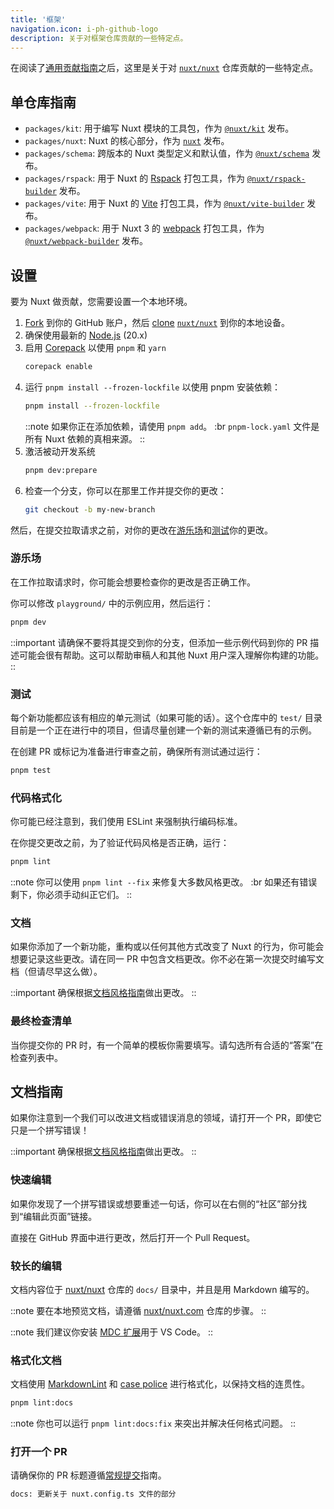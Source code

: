 ```yaml
---
title: '框架'
navigation.icon: i-ph-github-logo
description: 关于对框架仓库贡献的一些特定点。
---
```


在阅读了[通用贡献指南](/docs/community/contribution)之后，这里是关于对 [`nuxt/nuxt`](https://github.com/nuxt/nuxt) 仓库贡献的一些特定点。

## 单仓库指南

- `packages/kit`: 用于编写 Nuxt 模块的工具包，作为 [`@nuxt/kit`](https://npmjs.com/package/@nuxt/kit) 发布。
- `packages/nuxt`: Nuxt 的核心部分，作为 [`nuxt`](https://npmjs.com/package/nuxt) 发布。
- `packages/schema`: 跨版本的 Nuxt 类型定义和默认值，作为 [`@nuxt/schema`](https://npmjs.com/package/@nuxt/schema) 发布。
- `packages/rspack`: 用于 Nuxt 的 [Rspack](https://rspack.dev) 打包工具，作为 [`@nuxt/rspack-builder`](https://npmjs.com/package/@nuxt/rspack-builder) 发布。
- `packages/vite`: 用于 Nuxt 的 [Vite](https://vite.zhcndoc.com) 打包工具，作为 [`@nuxt/vite-builder`](https://npmjs.com/package/@nuxt/vite-builder) 发布。
- `packages/webpack`: 用于 Nuxt 3 的 [webpack](https://webpack.js.org) 打包工具，作为 [`@nuxt/webpack-builder`](https://npmjs.com/package/@nuxt/webpack-builder) 发布。

## 设置

要为 Nuxt 做贡献，您需要设置一个本地环境。

1. [Fork](https://help.github.com/articles/fork-a-repo) 到你的 GitHub 账户，然后 [clone](https://help.github.com/articles/cloning-a-repository) [`nuxt/nuxt`](https://github.com/nuxt/nuxt) 到你的本地设备。
2. 确保使用最新的 [Node.js](https://node.zhcndoc.com/zh-cn) (20.x)
3. 启用 [Corepack](https://github.com/nodejs/corepack) 以使用 `pnpm` 和 `yarn`
    ```bash [Terminal]
    corepack enable
    ```
4. 运行 `pnpm install --frozen-lockfile` 以使用 pnpm 安装依赖：
    ```bash [Terminal]
    pnpm install --frozen-lockfile
    ```
    ::note
    如果你正在添加依赖，请使用 `pnpm add`。 :br
    `pnpm-lock.yaml` 文件是所有 Nuxt 依赖的真相来源。
    ::
5. 激活被动开发系统
    ```bash [Terminal]
    pnpm dev:prepare
    ```
6. 检查一个分支，你可以在那里工作并提交你的更改：
    ```bash [Terminal]
    git checkout -b my-new-branch
    ```

然后，在提交拉取请求之前，对你的更改在[游乐场](#playground)和[测试](#testing)你的更改。

### 游乐场

在工作拉取请求时，你可能会想要检查你的更改是否正确工作。

你可以修改 `playground/` 中的示例应用，然后运行：

```bash [Terminal]
pnpm dev
```

::important
请确保不要将其提交到你的分支，但添加一些示例代码到你的 PR 描述可能会很有帮助。这可以帮助审稿人和其他 Nuxt 用户深入理解你构建的功能。
::

### 测试

每个新功能都应该有相应的单元测试（如果可能的话）。这个仓库中的 `test/` 目录目前是一个正在进行中的项目，但请尽量创建一个新的测试来遵循已有的示例。

在创建 PR 或标记为准备进行审查之前，确保所有测试通过运行：

```bash [Terminal]
pnpm test
```

### 代码格式化

你可能已经注意到，我们使用 ESLint 来强制执行编码标准。

在你提交更改之前，为了验证代码风格是否正确，运行：

```bash [Terminal]
pnpm lint
```

::note
你可以使用 `pnpm lint --fix` 来修复大多数风格更改。 :br
如果还有错误剩下，你必须手动纠正它们。
::

### 文档

如果你添加了一个新功能，重构或以任何其他方式改变了 Nuxt 的行为，你可能会想要记录这些更改。请在同一 PR 中包含文档更改。你不必在第一次提交时编写文档（但请尽早这么做）。

::important
确保根据[文档风格指南](/docs/community/contribution#documentation-style-guide)做出更改。
::

### 最终检查清单

当你提交你的 PR 时，有一个简单的模板你需要填写。请勾选所有合适的“答案”在检查列表中。

## 文档指南

如果你注意到一个我们可以改进文档或错误消息的领域，请打开一个 PR，即使它只是一个拼写错误！

::important
确保根据[文档风格指南](/docs/community/contribution#documentation-style-guide)做出更改。
::

### 快速编辑

如果你发现了一个拼写错误或想要重述一句话，你可以在右侧的“社区”部分找到“编辑此页面”链接。

直接在 GitHub 界面中进行更改，然后打开一个 Pull Request。

### 较长的编辑

文档内容位于 [nuxt/nuxt](https://github.com/nuxt/nuxt) 仓库的 `docs/` 目录中，并且是用 Markdown 编写的。

::note
要在本地预览文档，请遵循 [nuxt/nuxt.com](https://github.com/nuxt/nuxt.com) 仓库的步骤。
::

::note
我们建议你安装 [MDC 扩展](https://marketplace.visualstudio.com/items?itemName=Nuxt.mdc)用于 VS Code。
::

### 格式化文档

文档使用 [MarkdownLint](https://github.com/DavidAnson/markdownlint) 和 [case police](https://github.com/antfu/case-police) 进行格式化，以保持文档的连贯性。

```bash [Terminal]
pnpm lint:docs
```

::note
你也可以运行 `pnpm lint:docs:fix` 来突出并解决任何格式问题。
::

### 打开一个 PR

请确保你的 PR 标题遵循[常规提交](https://www.conventionalcommits.org)指南。

```bash [PR 标题的示例]
docs: 更新关于 nuxt.config.ts 文件的部分
```
